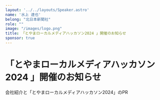 ```yaml
---
layout: '../../layouts/Speaker.astro'
name: '水上 達也'
belong: "北日本新聞社"
role: ""
image: "/images/logo.png"
title: 「とやまローカルメディアハッカソン2024 」開催のお知らせ
sponsor: true
---
```


# 「とやまローカルメディアハッカソン2024 」開催のお知らせ

会社紹介と「とやまローカルメディアハッカソン2024」のPR
